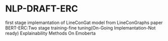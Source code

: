 # NLP-DRAFT-ERC
first stage implemantation of LineConGat model from LineConGraphs paper          
BERT-ERC:Two stage training-fine tuning(On-Going Implemantation-Not ready)
Explainability Methods On Emoberta
